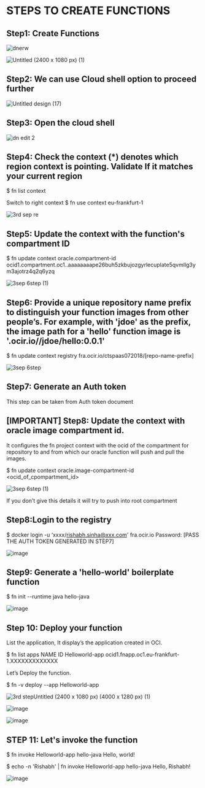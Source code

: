 # STEPS TO CREATE FUNCTIONS

## Step1: Create Functions

![dnerw](https://github.com/user-attachments/assets/1752eb9d-e729-41c8-a86d-00e43375a583)

![Untitled (2400 x 1080 px) (1)](https://github.com/user-attachments/assets/abda2fc0-0de2-4545-bb2f-d989113dbb77)

## Step2: We can use Cloud shell option to proceed further

![Untitled design (17)](https://github.com/user-attachments/assets/5ea55ed6-d71e-43a3-9bbd-dee12f4df126)

## Step3: Open the cloud shell

![dn edit 2](https://github.com/user-attachments/assets/727db8d9-5544-4693-b543-65a226c0b971)

## Step4: Check the context (*) denotes which region context is pointing. Validate If it matches your current region 

$ fn list context

Switch to right context
$ fn use context eu-frankfurt-1

![3rd sep re](https://github.com/user-attachments/assets/eca64bf2-2cfd-4e9c-b766-35ef0f76adff)

## Step5: Update the context with the function's compartment ID

$ fn update context oracle.compartment-id ocid1.compartment.oc1..aaaaaaaape26buh5zkbujozgyrlecuplate5qvmllg3ym3ajotrz4q2q6yzq

![3sep 6step (1)](https://github.com/user-attachments/assets/dfe1de1b-fa13-46ab-8e8f-151e49493902)
 
## Step6: Provide a unique repository name prefix to distinguish your function images from other people’s. For example, with 'jdoe' as the prefix, the image path for a 'hello' function image is '<region-key>.ocir.io/<tenancy-namespace>/jdoe/hello:0.0.1'

$ fn update context registry fra.ocir.io/ctspaas072018/[repo-name-prefix]

![3sep 6step](https://github.com/user-attachments/assets/25e0912b-d0a9-4fbd-90ce-d44a055e27aa)

## Step7: Generate an Auth token

This step can be taken from Auth token document

## [IMPORTANT] Step8: Update the context with oracle image compartment id.

It configures the fn project context with the ocid of the compartment for repository  to and from which our oracle function will push and pull the images.

$ fn update context oracle.image-compartment-id <ocid_of_cpompartment_id>

![3sep 6step (1)](https://github.com/user-attachments/assets/ec783195-c858-44ec-b7b7-5748433327d7)

If you don’t give this details it will try to push into root compartment

## Step8:Login to the registry

$ docker login -u ‘xxxx/rishabh.sinha@xxx.com' fra.ocir.io
Password: [PASS THE AUTH TOKEN GENERATED IN STEP7]

![image](https://github.com/user-attachments/assets/a9fccf4e-eb19-4d1a-974e-c84537c2f12e)


## Step9: Generate a 'hello-world' boilerplate function

$ fn init --runtime java hello-java

![image](https://github.com/user-attachments/assets/35d939a0-3954-45db-b6ce-aa2fab5bc628)

## Step 10: Deploy your function

List the application, It display’s the application created in OCI.

$ fn list apps
NAME            ID
Helloworld-app  ocid1.fnapp.oc1.eu-frankfurt-1.XXXXXXXXXXXXX

Let’s Deploy the function.

$ fn -v deploy --app Helloworld-app

![3rd stepUntitled (2400 x 1080 px) (4000 x 1280 px) (1)](https://github.com/user-attachments/assets/03567c57-b676-45d1-9b25-20a5fc10f436)

![image](https://github.com/user-attachments/assets/9e0490f3-3192-4997-a942-9cfe241c9337)

![image](https://github.com/user-attachments/assets/a42900d0-0a26-4555-a4ec-d4faddb98ba8)

## STEP 11: Let's invoke the function

$ fn invoke Helloworld-app hello-java
Hello, world!

$ echo -n 'Rishabh' | fn invoke Helloworld-app hello-java
Hello, Rishabh!


![image](https://github.com/user-attachments/assets/7d008250-cca9-4c24-b4ab-26c59dff9fb9)


















